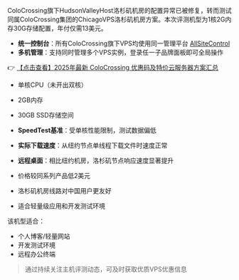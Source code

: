 
ColoCrossing旗下HudsonValleyHost洛杉矶机房的配置异常已被修复，转而测试同属ColoCrossing集团的ChicagoVPS洛杉矶机房方案。本次评测机型为1核2G内存30G存储配置，年付仅需13美元。

- **统一控制台**：所有ColoCrossing旗下VPS均使用同一管理平台 [AllSiteControl](https://portal.allsitecontrol.com:4083/)
- **多机管理**：支持同时管理多个VPS实例，登录任一子品牌面板即可全局操作

👉 [【点击查看】2025年最新 ColoCrossing 优惠码及特价云服务器方案汇总](https://bit.ly/ColoCrossing)

- 单核CPU（未开出双核）
- 2GB内存
- 30GB SSD存储空间

- **SpeedTest基准**：受单核性能限制，测试数据偏低
- **实际下载速度**：从纽约节点单线程下载文件时速度正常
- **远程桌面**：相比纽约机房，洛杉矶节点响应速度显著提升

- 价格较同系列产品低2美元
- 洛杉矶机房线路对中国用户更友好
- 适合轻量级应用和开发测试环境

该机型适合：
- 个人博客/轻量网站
- 开发测试环境
- 远程办公终端

> 通过持续关注主机评测动态，可及时获取优质VPS优惠信息
